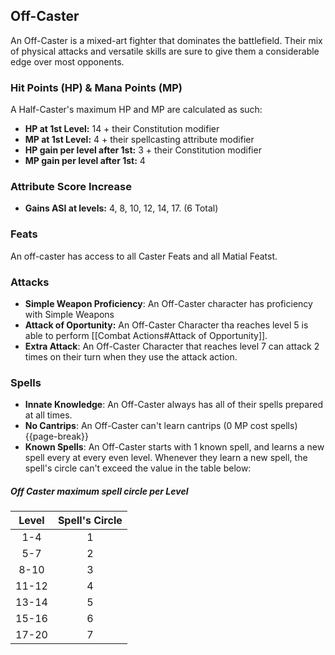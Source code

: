 ## Off-Caster
An Off-Caster is a mixed-art fighter that dominates the battlefield. Their mix of physical attacks and versatile skills are sure to give them a considerable edge over most opponents.

### Hit Points (HP) & Mana Points (MP)
A Half-Caster's maximum HP and MP are calculated as such:
- **HP at 1st Level:** 14 + their Constitution modifier
- **MP at 1st Level:** 4 + their spellcasting attribute modifier
- **HP gain per level after 1st:** 3 + their Constitution modifier
- **MP gain per level after 1st:** 4

### Attribute Score Increase
- **Gains ASI at levels:** 4, 8, 10, 12, 14, 17. (6 Total)

### Feats
An off-caster has access to all Caster Feats and all Matial Featst.

### Attacks
- **Simple Weapon Proficiency**: An Off-Caster character has proficiency with Simple Weapons
- **Attack of Oportunity:** An Off-Caster Character tha reaches level 5 is able to perform [[Combat Actions#Attack of Opportunity]].
- **Extra Attack**: An Off-Caster Character that reaches level 7 can attack 2 times on their turn when they use the attack action.

### Spells
- **Innate Knowledge**: An Off-Caster always has all of their spells prepared at all times.
- **No Cantrips**: An Off-Caster can't learn cantrips (0 MP cost spells)
{{page-break}}
- **Known Spells**: An Off-Caster starts with 1 known spell, and learns a new spell every at every even level. Whenever they learn a new spell, the spell's circle can't exceed the value in the table below:

##### Off Caster maximum spell circle per Level
| Level | Spell's Circle |
|:-----:|:--------------:|
|  1-4  |       1        |
|  5-7  |       2        |
| 8-10  |       3        |
| 11-12 |       4        |
| 13-14 |       5        |
| 15-16 |       6        |
| 17-20 |       7        |